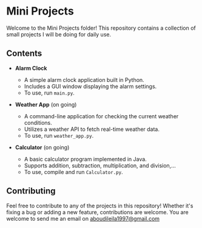 # Mini Projects

Welcome to the Mini Projects folder! This repository contains a collection of small projects I will be doing for daily use.

## Contents

- **Alarm Clock**
  - A simple alarm clock application built in Python.
  - Includes a GUI window displaying the alarm settings.
  - To use, run `main.py`.

- **Weather App** (on going)
  - A command-line application for checking the current weather conditions.
  - Utilizes a weather API to fetch real-time weather data.
  - To use, run `weather_app.py`.

- **Calculator** (on going)
  - A basic calculator program implemented in Java.
  - Supports addition, subtraction, multiplication, and division,...
  - To use, compile and run `Calculator.py`.


## Contributing

Feel free to contribute to any of the projects in this repository! Whether it's fixing a bug or adding a new feature,
contributions are welcome. You are welcome to send me an email on aboudileila1997@gmail.com
